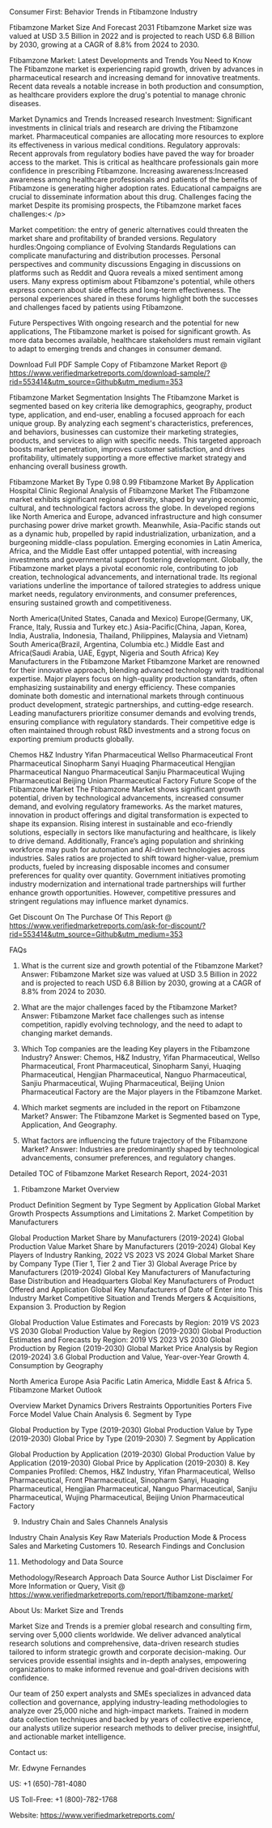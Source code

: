 Consumer First: Behavior Trends in Ftibamzone Industry


Ftibamzone Market Size And Forecast 2031
Ftibamzone Market size was valued at USD 3.5 Billion in 2022 and is projected to reach USD 6.8 Billion by 2030, growing at a CAGR of 8.8% from 2024 to 2030.

Ftibamzone Market: Latest Developments and Trends You Need to Know
The Ftibamzone market is experiencing rapid growth, driven by advances in pharmaceutical research and increasing demand for innovative treatments. Recent data reveals a notable increase in both production and consumption, as healthcare providers explore the drug's potential to manage chronic diseases.

Market Dynamics and Trends
Increased research Investment: Significant investments in clinical trials and research are driving the Ftibamzone market. Pharmaceutical companies are allocating more resources to explore its effectiveness in various medical conditions.
Regulatory approvals: Recent approvals from regulatory bodies have paved the way for broader access to the market. This is critical as healthcare professionals gain more confidence in prescribing Ftibamzone.
Increasing awareness:Increased awareness among healthcare professionals and patients of the benefits of Ftibamzone is generating higher adoption rates. Educational campaigns are crucial to disseminate information about this drug.
Challenges facing the market
Despite its promising prospects, the Ftibamzone market faces challenges:< /p>

Market competition: the entry of generic alternatives could threaten the market share and profitability of branded versions.
Regulatory hurdles:Ongoing compliance of Evolving Standards Regulations can complicate manufacturing and distribution processes.
Personal perspectives and community discussions
Engaging in discussions on platforms such as Reddit and Quora reveals a mixed sentiment among users. Many express optimism about Ftibamzone's potential, while others express concern about side effects and long-term effectiveness. The personal experiences shared in these forums highlight both the successes and challenges faced by patients using Ftibamzone.

Future Perspectives
With ongoing research and the potential for new applications, The Ftibamzone market is poised for significant growth. As more data becomes available, healthcare stakeholders must remain vigilant to adapt to emerging trends and changes in consumer demand.

Download Full PDF Sample Copy of Ftibamzone Market Report @ https://www.verifiedmarketreports.com/download-sample/?rid=553414&utm_source=Github&utm_medium=353

Ftibamzone Market Segmentation Insights
The Ftibamzone Market is segmented based on key criteria like demographics, geography, product type, application, and end-user, enabling a focused approach for each unique group. By analyzing each segment's characteristics, preferences, and behaviors, businesses can customize their marketing strategies, products, and services to align with specific needs. This targeted approach boosts market penetration, improves customer satisfaction, and drives profitability, ultimately supporting a more effective market strategy and enhancing overall business growth.

Ftibamzone Market By Type
0.98
0.99
Ftibamzone Market By Application
Hospital
Clinic
Regional Analysis of Ftibamzone Market
The Ftibamzone market exhibits significant regional diversity, shaped by varying economic, cultural, and technological factors across the globe. In developed regions like North America and Europe, advanced infrastructure and high consumer purchasing power drive market growth. Meanwhile, Asia-Pacific stands out as a dynamic hub, propelled by rapid industrialization, urbanization, and a burgeoning middle-class population. Emerging economies in Latin America, Africa, and the Middle East offer untapped potential, with increasing investments and governmental support fostering development. Globally, the Ftibamzone market plays a pivotal economic role, contributing to job creation, technological advancements, and international trade. Its regional variations underline the importance of tailored strategies to address unique market needs, regulatory environments, and consumer preferences, ensuring sustained growth and competitiveness.

North America(United States, Canada and Mexico)
Europe(Germany, UK, France, Italy, Russia and Turkey etc.)
Asia-Pacific(China, Japan, Korea, India, Australia, Indonesia, Thailand, Philippines, Malaysia and Vietnam)
South America(Brazil, Argentina, Columbia etc.)
Middle East and Africa(Saudi Arabia, UAE, Egypt, Nigeria and South Africa)
Key Manufacturers in the Ftibamzone Market
Ftibamzone Market are renowned for their innovative approach, blending advanced technology with traditional expertise. Major players focus on high-quality production standards, often emphasizing sustainability and energy efficiency. These companies dominate both domestic and international markets through continuous product development, strategic partnerships, and cutting-edge research. Leading manufacturers prioritize consumer demands and evolving trends, ensuring compliance with regulatory standards. Their competitive edge is often maintained through robust R&D investments and a strong focus on exporting premium products globally.

Chemos
H&Z Industry
Yifan Pharmaceutical
Wellso Pharmaceutical
Front Pharmaceutical
Sinopharm Sanyi
Huaqing Pharmaceutical
Hengjian Pharmaceutical
Nanguo Pharmaceutical
Sanjiu Pharmaceutical
Wujing Pharmaceutical
Beijing Union Pharmaceutical Factory
Future Scope of the Ftibamzone Market
The Ftibamzone Market shows significant growth potential, driven by technological advancements, increased consumer demand, and evolving regulatory frameworks. As the market matures, innovation in product offerings and digital transformation is expected to shape its expansion. Rising interest in sustainable and eco-friendly solutions, especially in sectors like manufacturing and healthcare, is likely to drive demand. Additionally, France’s aging population and shrinking workforce may push for automation and AI-driven technologies across industries. Sales ratios are projected to shift toward higher-value, premium products, fueled by increasing disposable incomes and consumer preferences for quality over quantity. Government initiatives promoting industry modernization and international trade partnerships will further enhance growth opportunities. However, competitive pressures and stringent regulations may influence market dynamics.

Get Discount On The Purchase Of This Report @ https://www.verifiedmarketreports.com/ask-for-discount/?rid=553414&utm_source=Github&utm_medium=353

FAQs
1. What is the current size and growth potential of the Ftibamzone Market?
Answer: Ftibamzone Market size was valued at USD 3.5 Billion in 2022 and is projected to reach USD 6.8 Billion by 2030, growing at a CAGR of 8.8% from 2024 to 2030.

2. What are the major challenges faced by the Ftibamzone Market?
Answer: Ftibamzone Market face challenges such as intense competition, rapidly evolving technology, and the need to adapt to changing market demands.

3. Which Top companies are the leading Key players in the Ftibamzone Industry?
Answer: Chemos, H&Z Industry, Yifan Pharmaceutical, Wellso Pharmaceutical, Front Pharmaceutical, Sinopharm Sanyi, Huaqing Pharmaceutical, Hengjian Pharmaceutical, Nanguo Pharmaceutical, Sanjiu Pharmaceutical, Wujing Pharmaceutical, Beijing Union Pharmaceutical Factory are the Major players in the Ftibamzone Market.

4. Which market segments are included in the report on Ftibamzone Market?
Answer: The Ftibamzone Market is Segmented based on Type, Application, And Geography.

5. What factors are influencing the future trajectory of the Ftibamzone Market?
Answer: Industries are predominantly shaped by technological advancements, consumer preferences, and regulatory changes.

Detailed TOC of Ftibamzone Market Research Report, 2024-2031
1. Ftibamzone Market Overview

Product Definition
Segment by Type
Segment by Application
Global Market Growth Prospects
Assumptions and Limitations
2. Market Competition by Manufacturers

Global Production Market Share by Manufacturers (2019-2024)
Global Production Value Market Share by Manufacturers (2019-2024)
Global Key Players of Industry Ranking, 2022 VS 2023 VS 2024
Global Market Share by Company Type (Tier 1, Tier 2 and Tier 3)
Global Average Price by Manufacturers (2019-2024)
Global Key Manufacturers of Manufacturing Base Distribution and Headquarters
Global Key Manufacturers of Product Offered and Application
Global Key Manufacturers of Date of Enter into This Industry
Market Competitive Situation and Trends
Mergers & Acquisitions, Expansion
3. Production by Region

Global Production Value Estimates and Forecasts by Region: 2019 VS 2023 VS 2030
Global Production Value by Region (2019-2030)
Global Production Estimates and Forecasts by Region: 2019 VS 2023 VS 2030
Global Production by Region (2019-2030)
Global Market Price Analysis by Region (2019-2024) 3.6 Global Production and Value, Year-over-Year Growth
4. Consumption by Geography

North America
Europe
Asia Pacific
Latin America, Middle East & Africa
5. Ftibamzone Market Outlook

Overview
Market Dynamics
Drivers
Restraints
Opportunities
Porters Five Force Model
Value Chain Analysis 
6. Segment by Type

Global Production by Type (2019-2030)
Global Production Value by Type (2019-2030)
Global Price by Type (2019-2030)
7. Segment by Application

Global Production by Application (2019-2030)
Global Production Value by Application (2019-2030)
Global Price by Application (2019-2030)
8. Key Companies Profiled: Chemos, H&Z Industry, Yifan Pharmaceutical, Wellso Pharmaceutical, Front Pharmaceutical, Sinopharm Sanyi, Huaqing Pharmaceutical, Hengjian Pharmaceutical, Nanguo Pharmaceutical, Sanjiu Pharmaceutical, Wujing Pharmaceutical, Beijing Union Pharmaceutical Factory

9. Industry Chain and Sales Channels Analysis

Industry Chain Analysis
Key Raw Materials
Production Mode & Process
Sales and Marketing
Customers
10. Research Findings and Conclusion

11. Methodology and Data Source

Methodology/Research Approach
Data Source
Author List
Disclaimer
For More Information or Query, Visit @ https://www.verifiedmarketreports.com/report/ftibamzone-market/

About Us: Market Size and Trends

Market Size and Trends is a premier global research and consulting firm, serving over 5,000 clients worldwide. We deliver advanced analytical research solutions and comprehensive, data-driven research studies tailored to inform strategic growth and corporate decision-making. Our services provide essential insights and in-depth analyses, empowering organizations to make informed revenue and goal-driven decisions with confidence.

Our team of 250 expert analysts and SMEs specializes in advanced data collection and governance, applying industry-leading methodologies to analyze over 25,000 niche and high-impact markets. Trained in modern data collection techniques and backed by years of collective experience, our analysts utilize superior research methods to deliver precise, insightful, and actionable market intelligence.

Contact us:

Mr. Edwyne Fernandes

US: +1 (650)-781-4080

US Toll-Free: +1 (800)-782-1768

Website: https://www.verifiedmarketreports.com/
